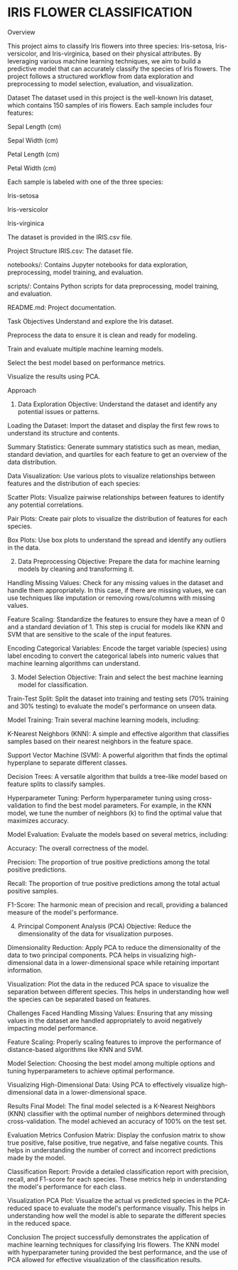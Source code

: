 # IRIS FLOWER CLASSIFICATION
Overview

This project aims to classify Iris flowers into three species: Iris-setosa, Iris-versicolor, and Iris-virginica, based on their physical attributes. By leveraging various machine learning techniques, we aim to build a predictive model that can accurately classify the species of Iris flowers. The project follows a structured workflow from data exploration and preprocessing to model selection, evaluation, and visualization.

Dataset
The dataset used in this project is the well-known Iris dataset, which contains 150 samples of iris flowers. Each sample includes four features:

Sepal Length (cm)

Sepal Width (cm)

Petal Length (cm)

Petal Width (cm)

Each sample is labeled with one of the three species:

Iris-setosa

Iris-versicolor

Iris-virginica

The dataset is provided in the IRIS.csv file.

Project Structure
IRIS.csv: The dataset file.

notebooks/: Contains Jupyter notebooks for data exploration, preprocessing, model training, and evaluation.

scripts/: Contains Python scripts for data preprocessing, model training, and evaluation.

README.md: Project documentation.

Task Objectives
Understand and explore the Iris dataset.

Preprocess the data to ensure it is clean and ready for modeling.

Train and evaluate multiple machine learning models.

Select the best model based on performance metrics.

Visualize the results using PCA.

Approach
1. Data Exploration
Objective: Understand the dataset and identify any potential issues or patterns.

Loading the Dataset: Import the dataset and display the first few rows to understand its structure and contents.

Summary Statistics: Generate summary statistics such as mean, median, standard deviation, and quartiles for each feature to get an overview of the data distribution.

Data Visualization: Use various plots to visualize relationships between features and the distribution of each species:

Scatter Plots: Visualize pairwise relationships between features to identify any potential correlations.

Pair Plots: Create pair plots to visualize the distribution of features for each species.

Box Plots: Use box plots to understand the spread and identify any outliers in the data.

2. Data Preprocessing
Objective: Prepare the data for machine learning models by cleaning and transforming it.

Handling Missing Values: Check for any missing values in the dataset and handle them appropriately. In this case, if there are missing values, we can use techniques like imputation or removing rows/columns with missing values.

Feature Scaling: Standardize the features to ensure they have a mean of 0 and a standard deviation of 1. This step is crucial for models like KNN and SVM that are sensitive to the scale of the input features.

Encoding Categorical Variables: Encode the target variable (species) using label encoding to convert the categorical labels into numeric values that machine learning algorithms can understand.

3. Model Selection
Objective: Train and select the best machine learning model for classification.

Train-Test Split: Split the dataset into training and testing sets (70% training and 30% testing) to evaluate the model's performance on unseen data.

Model Training: Train several machine learning models, including:

K-Nearest Neighbors (KNN): A simple and effective algorithm that classifies samples based on their nearest neighbors in the feature space.

Support Vector Machine (SVM): A powerful algorithm that finds the optimal hyperplane to separate different classes.

Decision Trees: A versatile algorithm that builds a tree-like model based on feature splits to classify samples.

Hyperparameter Tuning: Perform hyperparameter tuning using cross-validation to find the best model parameters. For example, in the KNN model, we tune the number of neighbors (k) to find the optimal value that maximizes accuracy.

Model Evaluation: Evaluate the models based on several metrics, including:

Accuracy: The overall correctness of the model.

Precision: The proportion of true positive predictions among the total positive predictions.

Recall: The proportion of true positive predictions among the total actual positive samples.

F1-Score: The harmonic mean of precision and recall, providing a balanced measure of the model's performance.

4. Principal Component Analysis (PCA)
Objective: Reduce the dimensionality of the data for visualization purposes.

Dimensionality Reduction: Apply PCA to reduce the dimensionality of the data to two principal components. PCA helps in visualizing high-dimensional data in a lower-dimensional space while retaining important information.

Visualization: Plot the data in the reduced PCA space to visualize the separation between different species. This helps in understanding how well the species can be separated based on features.

Challenges Faced
Handling Missing Values: Ensuring that any missing values in the dataset are handled appropriately to avoid negatively impacting model performance.

Feature Scaling: Properly scaling features to improve the performance of distance-based algorithms like KNN and SVM.

Model Selection: Choosing the best model among multiple options and tuning hyperparameters to achieve optimal performance.

Visualizing High-Dimensional Data: Using PCA to effectively visualize high-dimensional data in a lower-dimensional space.

Results
Final Model: The final model selected is a K-Nearest Neighbors (KNN) classifier with the optimal number of neighbors determined through cross-validation. The model achieved an accuracy of 100% on the test set.

Evaluation Metrics
Confusion Matrix: Display the confusion matrix to show true positive, false positive, true negative, and false negative counts. This helps in understanding the number of correct and incorrect predictions made by the model.

Classification Report: Provide a detailed classification report with precision, recall, and F1-score for each species. These metrics help in understanding the model's performance for each class.

Visualization
PCA Plot: Visualize the actual vs predicted species in the PCA-reduced space to evaluate the model's performance visually. This helps in understanding how well the model is able to separate the different species in the reduced space.

Conclusion
The project successfully demonstrates the application of machine learning techniques for classifying Iris flowers. The KNN model with hyperparameter tuning provided the best performance, and the use of PCA allowed for effective visualization of the classification results.



